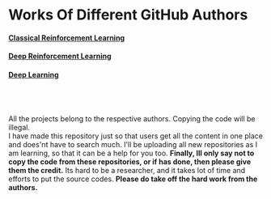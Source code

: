 # Works Of Different GitHub Authors

#### [Classical Reinforcement Learning](./Classical_Reinforcement_Learning/README.md)
#### [Deep Reinforcement Learning](./Deep_Reinforcement_Learning/README.md)
#### [Deep Learning](./Deep_Learning/README.md)


<br><br><br>
All the projects belong to the respective authors. Copying the code will be illegal. 
<br>
I have made this repository just so that users get all the content in one place and does'nt have to search much.
I'll be uploading all new repositories as I am learning, so that it can be a help for you too.
<b>Finally, Ill only say not to copy the code from these repositories, or if has done, then please give them the credit.</b>
Its hard to be a researcher, and it takes lot of time and efforts to put the source codes. <b>Please do take off the hard work from the authors.</b>